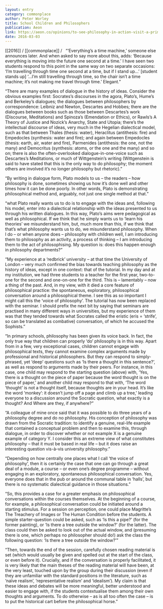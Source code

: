 ```yaml
---
layout: entry
category: commonplace
author: Peter Worley
title: School Children and Philosophers
publication: Aeon
link: https://aeon.co/opinions/to-see-philosophy-in-action-visit-a-primary-school-class
date: 2016-03-03
---
```


[[2016]] / [[commonplace]] / 
 
“‘Everything’s a time machine,’ someone else announces later. And when asked to say more about this, adds: ‘Because everything is moving into the future one second at a time.’ I have seen two students respond to this point in the same way on two separate occasions: ‘I’m travelling through time one second at a time, but if I stand up…’ [student stands up] ‘…I’m still travelling through time, so the chair isn’t a time machine; it’s not making me travel through time.’ Elegant.”

“There are many examples of dialogue in the history of ideas. Consider the obvious examples first: Socrates’s discourses in the agora, Plato’s, Hume’s and Berkeley’s dialogues; the dialogues between philosophers by correspondence: Leibniz and Newton, Descartes and Hobbes; there are the dialogues between books such as those between Descartes’s work (Discourse, Meditations) and Spinoza’s (Emendation or Ethics), or Rawls’s A Theory of Justice and Nozick’s Anarchy, State and Utopia; there’s the intellectual discourse of ideas, very much in the Hegelian dialectical model, such as that between Thales (thesis: water), Heraclitus (antithesis: fire) and Empedocles (synthesis: water and fire); and again between Empedocles (thesis: earth, air, water and fire), Parmenides (antithesis: the one, not the many) and Democritus (synthesis: atoms, or the one and the many) and so on; there is also the often-overlooked dialogue-in-one-voice such as Descartes’s Meditations, or much of Wittgenstein’s writing (Wittgenstein is said to have stated that this is the only way to do philosophy; the moment others are involved it’s no longer philosophy but rhetoric).”

“By writing in dialogue form, Plato models to us – the readers – how philosophy is done, sometimes showing us how it’s done well and other times how it can be done poorly. In other words, Plato is demonstrating philosophical method and, arguably, not just one single method at that.”

“what Plato really wants us to do is to engage with the ideas and, following his model, enter into a dialectical relationship with the ideas presented to us through his written dialogues. In this way, Plato’s aims were pedagogical as well as philosophical. If we think that he simply wants us to ‘learn his theories’ we misunderstand him, but, much more than this, if we think that that’s what philosophy wants us to do, we misunderstand philosophy. When I do – or when anyone does – philosophy with children well, I am introducing them to philosophy as an activity, a process of thinking – I am introducing them to the act of philosophising. My question is: does this happen enough in philosophy departments?”

“My experience at a ‘redbrick’ university – at that time the University of London – very much confirmed the bias towards teaching philosophy as the history of ideas, except in one context: that of the tutorial. In my day and at my institution, we had three students to a teacher for the first year, two-to-one for the second and one-on-one for the third. This is – lamentably – now a thing of the past. And, in my view, with it died a core feature of philosophical practice: the spontaneous, exploratory, philosophical conversation around a philosophical theme. I see this as so important I might call this the ‘voice of philosophy’. The tutorial has now been replaced with the seminar. I should prefix the next bit by saying that seminars are practised in many different ways in universities, but my experience of them was that they tended towards what Socrates called the eristic (eris = ‘strife’, so can be translated as combative) conversation, of which he accused the Sophists.”

“In primary schools, philosophy has been given its voice back. In fact, the only true way that children can properly ‘do’ philosophy is in this way. Apart from in a few, very exceptional cases, children cannot engage with philosophical texts, they cannot examine complex arguments made by professional and historical philosophers. But they can respond to simply-phrased, yet ‘deep’ questions such as ‘Is there a thought in this sentence?’, as well as respond to arguments made by their peers. For instance, in this case, one child may respond to the starting question (above) with, ‘Yes, there is a thought on the piece of paper because the word thought is on the piece of paper,’ and another child may respond to that with, ‘The word ‘thought’ is not a thought itself, because thoughts are in your head. It’s like the word ‘monkey’: it doesn’t jump off a page and climb up a tree,’ leading everyone to a discussion around the Socratic question, what exactly is a thought? And Where are they, if anywhere?”

“A colleague of mine once said that it was possible to do three years of a philosophy degree and do no philosophy. His conception of philosophy was drawn from the Socratic tradition: to identify a genuine, real-life example that contained a conceptual problem and then to examine this, through dialogue, in order to discover whether or not example X is a genuine example of category Y. I consider this an extreme view of what constitutes philosophy – that it must be based in real life – but it does raise an interesting question vis-à-vis university philosophy.”

“Depending on how centrally one places what I call ‘the voice of philosophy’, then it is certainly the case that one can go through a great deal of a module, a course – or even one’s degree programme – without engaging in an exploratory, spontaneous philosophical conversation. Yes, everyone does that in the pub or around the communal table in ‘halls’, but there is no systematic dialectical guidance in those situations.”

“So, this provides a case for a greater emphasis on philosophical conversations within the courses themselves. At the beginning of a course, for example, a philosophical conversation could be initiated around a starting stimulus. For a session on perception, one could place Magritte’s The Treachery of Images or The Human Condition before the students. A simple starter-question could be asked, such as ‘Is this a pipe?’ (for the former painting), or ‘Is there a tree outside the window?’ (for the latter). The class could then be asked to look out of the actual window, and (presuming there is one, which perhaps no philosopher should do!) ask the class the following question: ‘Is there a tree outside the window?’”

“Then, towards the end of the session, carefully chosen reading material is set (which would usually be given and spelled out at the start of the class, or even before it). Crucially, and if the conversation is properly facilitated, it is very likely that the main theses of the reading material will have been, at the very least, touched upon by the group during their discussion (even if they are unfamiliar with the standard positions in the literature, such as ‘naïve realism’, ‘representative realism’ and ‘idealism’). My claim is that these ideas and debates will be more meaningful, better understood and easier to engage with, if the students contextualise them among their own thoughts and arguments. To do otherwise – as is all too often the case – is to put the historical cart before the philosophical horse.”

